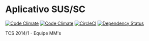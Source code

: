 # Aplicativo SUS/SC

[![Code Climate](https://codeclimate.com/github/senacsc/appsus/badges/gpa.svg)](https://codeclimate.com/github/senacsc/appsus) 
[![Code Climate](https://img.shields.io/codeclimate/coverage/github/triAGENS/ashikawa-core.svg?maxAge=2592000)](https://codeclimate.com/github/senacsc/appsus/code)
[![CircleCI](https://circleci.com/gh/senacsc/appsus.svg?style=shield&circle-token=0566aed75866ba2a0147ca06e99e4c32245d1d6b)](https://circleci.com/gh/senacsc/appsus)
[![Dependency Status](https://www.versioneye.com/user/projects/574eebfae298f3003798c90b/badge.svg)](https://www.versioneye.com/user/projects/574eebfae298f3003798c90b)

TCS 2014/1 - Equipe MM's

